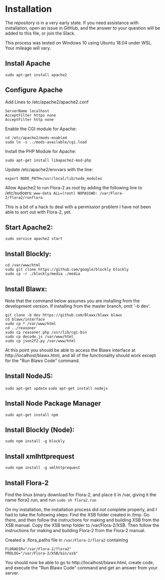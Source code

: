 # Installation

The repository is in a very early state. If you need assistance with installation, open an issue in GitHub,
and the answer to your question will be added to this file, or join the Slack.

This process was tested on Windows 10 using Ubuntu 18.04 under WSL. Your mileage will vary.

## Install Apache
`sudo apt-get install apache2`

## Configure Apache
Add Lines to /etc/apache2/apache2.conf

```
ServerName localhost
AcceptFilter https none
AcceptFilter http none
```

Enable the CGI module for Apache:

```
cd /etc/apache2/mods-enabled
sudo ln -s ../mods-available/cgi.load
```

Install the PHP Module for Apache:

`sudo apt-get install libapache2-mod-php`

Update /etc/apache2/envvars with the line:

`export NODE_PATH=/usr/local/lib/node_modules`

Allow Apache2 to run Flora-2 as root by adding the following line to /etc/sudoers:
`www-data ALL=(root) NOPASSWD: /var/Flora-2/flora2/runflora`

This is a bit of a hack to deal with a permission problem I have not been able to sort out with Flora-2, yet.

## Start Apache2:
`sudo service apache2 start`

## Install Blockly:
```
cd /var/www/html
sudo git clone https://github.com/google/blockly blockly
sudo cp -r ./blockly/media ./media
```

## Install Blawx:
Note that the command below assumes you are installing from the development version.
If installing from the master branch, omit '-b dev'.
```
git clone -b dev https://github.com/Blawx/blawx blawx
cd blawx/interface
sudo cp * /var/www/html
cd ../reasoner
sudo cp reasoner.php /usr/lib/cgi-bin
sudo cp decode.js /var/www/html
sudo cp json2f2.py /var/www/html
```

At this point you should be able to access the Blawx interface at http://localhost/blawx.html, and all of the functionality
should work except for the "Run Blawx Code" command.

## Install NodeJS:
`sudo apt-get update`
`sudo apt-get install nodejs`

## Install Node Package Manager
`sudo apt-get install npm`

## Install Blockly (Node):
```
sudo npm install -g blockly
```

## Install xmlhttprequest
`sudo npm install -g xmlhttprequest`

## Install Flora-2
Find the linux binary download for Flora-2, and place it in /var, giving it the name flora2.run, and run
`sudo sh flora2.run`

On my installation, the installation process did not complete properly, and I had to take the following steps:
Find the XSB folder created in /tmp. Go there, and then follow the instructions for making and building XSB from the XSB manual.
Copy the XSB temp folder to /var/Flora-2/XSB.
Then follow the instructions for making and building Flora-2 from the Flora-2 manual.

Created a .flora_paths file in `/var/Flora-2/flora2` containing
```
FLORADIR="/var/Flora-2/flora2"
PROLOG="/var/Flora-2/XSB/bin/xsb"
```

You should now be able to go to http://localhost/blawx.html, create code, and execute the "Run Blawx Code" command and get an answer from your server.
